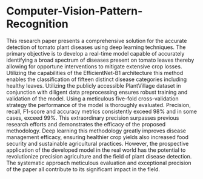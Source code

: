 # Computer-Vision-Pattern-Recognition

This research paper presents a comprehensive solution for the accurate detection of tomato plant diseases using deep learning techniques. The primary objective is to develop a real-time model capable of accurately identifying a broad spectrum of diseases present on tomato leaves thereby allowing for opportune interventions to mitigate extensive crop losses. Utilizing the capabilities of the EfficientNet-B1 architecture this method enables the classification of fifteen distinct disease categories including healthy leaves. Utilizing the publicly accessible PlantVillage dataset in conjunction with diligent data preprocessing ensures robust training and validation of the model. Using a meticulous five-fold cross-validation strategy the performance of the model is thoroughly evaluated. Precision, recall, F1-score and accuracy metrics consistently exceed 98% and in some cases, exceed 99%. This extraordinary precision surpasses previous research efforts and demonstrates the efficacy of the proposed methodology. Deep learning this methodology greatly improves disease management efficacy, ensuring healthier crop yields also increased food security and sustainable agricultural practices. However, the prospective application of the developed model in the real world has the potential to revolutionize precision agriculture and the field of plant disease detection. The systematic approach meticulous evaluation and exceptional precision of the paper all contribute to its significant impact in the field.
